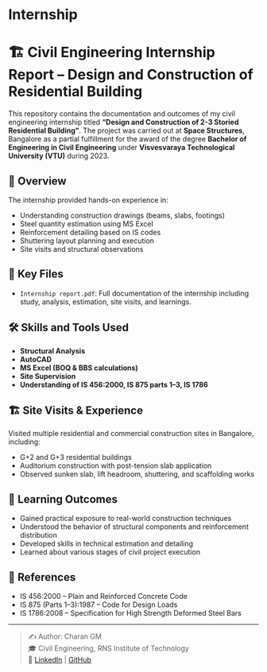 # Internship 
# 🏗️ Civil Engineering Internship Report – Design and Construction of Residential Building

This repository contains the documentation and outcomes of my civil engineering internship titled **“Design and Construction of 2-3 Storied Residential Building”**. The project was carried out at **Space Structures**, Bangalore as a partial fulfillment for the award of the degree **Bachelor of Engineering in Civil Engineering** under **Visvesvaraya Technological University (VTU)** during 2023.

## 📘 Overview

The internship provided hands-on experience in:
- Understanding construction drawings (beams, slabs, footings)
- Steel quantity estimation using MS Excel
- Reinforcement detailing based on IS codes
- Shuttering layout planning and execution
- Site visits and structural observations

## 📂 Key Files

- `Internship report.pdf`: Full documentation of the internship including study, analysis, estimation, site visits, and learnings.

## 🛠️ Skills and Tools Used

- **Structural Analysis**
- **AutoCAD**
- **MS Excel (BOQ & BBS calculations)**
- **Site Supervision**
- **Understanding of IS 456:2000, IS 875 parts 1–3, IS 1786**

## 🏗️ Site Visits & Experience

Visited multiple residential and commercial construction sites in Bangalore, including:
- G+2 and G+3 residential buildings
- Auditorium construction with post-tension slab application
- Observed sunken slab, lift headroom, shuttering, and scaffolding works

## 🎯 Learning Outcomes

- Gained practical exposure to real-world construction techniques
- Understood the behavior of structural components and reinforcement distribution
- Developed skills in technical estimation and detailing
- Learned about various stages of civil project execution

## 📖 References

- IS 456:2000 – Plain and Reinforced Concrete Code
- IS 875 (Parts 1–3):1987 – Code for Design Loads
- IS 1786:2008 – Specification for High Strength Deformed Steel Bars

---

> ✍️ Author: Charan GM  
> 🎓 Civil Engineering, RNS Institute of Technology  
> 🔗 [LinkedIn](https://www.linkedin.com/in/charangm) | [GitHub](https://github.com/charangm)


